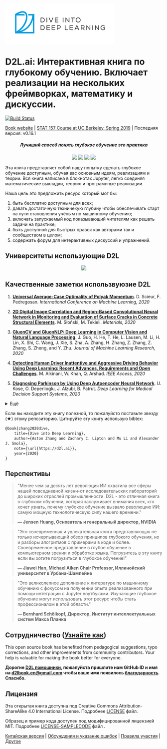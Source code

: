 <div align="left">
  <img src="https://raw.githubusercontent.com/d2l-ai/d2l-en/master/static/logo-with-text.png" width="350">
</div>

# D2L.ai: Интерактивная книга по глубокому обучению. Включает реализации на нескольких фреймворках, математику и дискуссии.

[![Build Status](http://ci.d2l.ai/job/d2l-en/job/master/badge/icon)](http://ci.d2l.ai/job/d2l-en/job/master/)

[Book website](https://d2l.ai/) | [STAT 157 Course at UC Berkeley, Spring 2019](http://courses.d2l.ai/berkeley-stat-157/index.html) | Последняя версия: v0.16.1

<h5 align="center"><i>Лучиший способ понять глубокое обучение это практика</i></h5>

<p align="center">
  <img width="200"  src="static/frontpage/_images/eq.jpg">
  <img width="200"  src="static/frontpage/_images/figure.jpg">
  <img width="200"  src="static/frontpage/_images/code.jpg">
  <img width="200"  src="static/frontpage/_images/notebook.gif">
</p>

Эта книга представляет собой нашу попытку сделать глубокое обучение доступным, обучая вас основным идеям, реализациям и теории. Вся книга написана в блокнотах Jupyter, легко соединяя математические выкладки, теорию и програмнные реализации.

Наша цель это предложить ресурс который мог бы:
1. быть бесплатно доступным для всех;
1. давать достаточную техничекую глубину чтобы обеспечивать старт на пути становления учёным по машинному обучению;
1. включать запускаемый код показывающий читателям как решать задачи на практике;
1. быть доступной для быстрых правок как авторами так и сообществом в целом;
1. содержать форум для интерактивных дискуссий и упражнений.

## Университеты использующие D2L
<p align="center">
  <img width="600"  src="static/frontpage/_images/map.png">
</p>


## Качественные заметки использвуюзие D2L

1. [**Universal Average-Case Optimality of Polyak Momentum**](https://arxiv.org/pdf/2002.04664.pdf). D. Scieur, F. Pedregosan. *International Conference on Machine Learning, 2020*

1. [**2D Digital Image Correlation and Region-Based Convolutional Neural Network in Monitoring and Evaluation of Surface Cracks in Concrete Structural Elements**](https://www.mdpi.com/1996-1944/13/16/3527/pdf). M. Słoński, M. Tekieli. *Materials, 2020*

1. [**GluonCV and GluonNLP: Deep Learning in Computer Vision and Natural Language Processing**](https://www.jmlr.org/papers/volume21/19-429/19-429.pdf). J. Guo, H. He, T. He, L. Lausen, M. Li, H. Lin, X. Shi, C. Wang, J. Xie, S. Zha, A. Zhang, H. Zhang, Z. Zhang, Z. Zhang, S. Zheng, and Y. Zhu. *Journal of Machine Learning Research, 2020*

1. [**Detecting Human Driver Inattentive and Aggressive Driving Behavior Using Deep Learning: Recent Advances, Requirements and Open Challenges**](https://ieeexplore.ieee.org/stamp/stamp.jsp?arnumber=9107077). M. Alkinani, W. Khan, Q. Arshad. *IEEE Access, 2020*

1. [**Diagnosing Parkinson by Using Deep Autoencoder Neural Network**](https://link.springer.com/chapter/10.1007/978-981-15-6325-6_5). U. Kose, O. Deperlioglu, J. Alzubi, B. Patrut. *Deep Learning for Medical Decision Support Systems, 2020*

<details><summary>Ещё</summary>

1. [**Descending through a Crowded Valley--Benchmarking Deep Learning Optimizers**](https://arxiv.org/pdf/2007.01547.pdf). R. Schmidt, F. Schneider, P. Hennig.

1. [**Deep Learning Architectures for Medical Diagnosis**](https://link.springer.com/chapter/10.1007/978-981-15-6325-6_2). U. Kose, O. Deperlioglu, J. Alzubi, B. Patrut. *Deep Learning for Medical Decision Support Systems, 2020*

1. [**ControlVAE: Tuning, Analytical Properties, and Performance Analysis**](https://arxiv.org/pdf/2011.01754.pdf). H. Shao, Z. Xiao, S. Yao, D. Sun, A. Zhang, S. Liu, T. Abdelzaher.

1. [**Potential, challenges and future directions for deep learning in prognostics and health management applications**](https://reader.elsevier.com/reader/sd/pii/S0952197620301184?token=7261E56B97513C5D621B9B5F43CAABEC2860AE3036278C3E5264707C32DCB658077B2AFA6ED6D5CD0FB7B16770828080). O. Fink, Q. Wang, M. Svensén, P. Dersin, W-J. Lee, M. Ducoffe. *Engineering Applications of Artificial Intelligence, 2020*

1. [**Learning User Representations with Hypercuboids for Recommender Systems**](https://arxiv.org/pdf/2011.05742.pdf). S. Zhang, H. Liu, A. Zhang, Y. Hu, C. Zhang, Y. Li, T. Zhu, S. He, W. Ou. *ACM International Conference on Web Search and Data Mining, 2021*

</details>


Если вы находите эту книгу полезной, то пожалуйсто поставьте звезду (★) этому репозиторию. Цитируйте эту книгу использую bibtex:

```
@book{zhang2020dive,
    title={Dive into Deep Learning},
    author={Aston Zhang and Zachary C. Lipton and Mu Li and Alexander J. Smola},
    note={\url{https://d2l.ai}},
    year={2020}
}
```


## Перспективы

> <p>"Менее чем за десять лет революция ИИ охватила все сферы нашей повседневной жизни-от исследовательских лабораторий до широких отраслей промышленности. D2L - это отличная книга о глубоком обучении, которая заслуживает внимания всех, кто хочет узнать, почему глубокое обучение вызвало революцию ИИ: самую мощную технологическую силу нашего времени."</p>
> <b>&mdash; Jensen Huang, Основатель и генеральный директор, NVIDIA</b>

> <p>"Это своевременная и увлекательная книга представляющая не только исчерпывающий обзор принципов глубокого обучения, но и разборы алогритмов с примерами в коде и более. Своевременное представление в глубое обучение в компьютерном зрении и обработке языка. Погрузитезь в эту книгу если вы хотите погрузиться в глубокое обучение!"</p>
> <b>&mdash; Jiawei Han, Michael Aiken Chair Professor, Иллинойский университет в Урбана-Шампейне</b>

> <p>"Это великолепное дополнение к литературе по машинному обучению с фокусом на получении опыта реализованного при помощи интеграции с Jupyter ноутбуками. Изучающие глубокое обучение могут использовать этот ресурс чтобы стать профессионалом в этой области."</p>
> <b>&mdash; Bernhard Schölkopf, Директор, Институт интеллектуальных систем Макса Планка</b>


## Сотрудничество ([Узнайте как](https://d2l.ai/chapter_appendix-tools-for-deep-learning/contributing.html))

This open source book has benefited from pedagogical suggestions, typo corrections, and other improvements from community contributors. Your help is valuable for making the book better for everyone.

**Дорогие [D2L помошники](https://github.com/d2l-ai/d2l-en/graphs/contributors), пожалуйста пришлите нам GitHub ID и имя на d2lbook.en@gmail.com чтобы ваше имя появилось [благодарность](https://d2l.ai/chapter_preface/index.html#Acknowledgments). Спасибо.**


## Лицензия

Эта открытая книга доступна под Creative Commons Attribution-ShareAlike 4.0 International License. Подробнее [LICENSE](LICENSE) файл.

Образец и пример кода доступен под модифицированной лицензией MIT. Подробнее [LICENSE-SAMPLECODE](LICENSE-SAMPLECODE) файл .

[Китайская версия](https://github.com/d2l-ai/d2l-zh) | [Обсуждения и указание ошибок](https://discuss.d2l.ai/) | [Правила участия](CODE_OF_CONDUCT.md) | [Другое](INFO.md)

